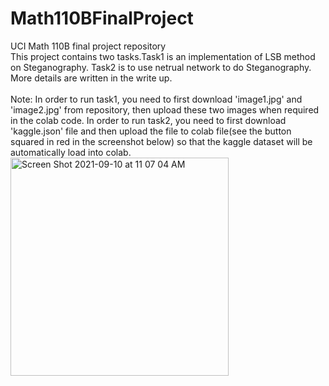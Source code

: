 # Math110BFinalProject
UCI Math 110B final project repository\
This project contains two tasks.Task1 is an implementation of LSB method on Steganography. Task2 is to use netrual network to do Steganography.
\
More details are written in the write up. \
\
Note: In order to run task1, you need to first download 'image1.jpg' and 'image2.jpg' from repository, then upload these two images when required in the colab code.
In order to run task2, you need to first download 'kaggle.json' file and then upload the file to colab file(see the button squared in red in the screenshot below) so that the kaggle dataset will be automatically load into colab. \
<img width="349" alt="Screen Shot 2021-09-10 at 11 07 04 AM" src="https://user-images.githubusercontent.com/62400474/132898197-1d8ebf69-c486-4f2e-b05d-b8454fad04d7.png">
